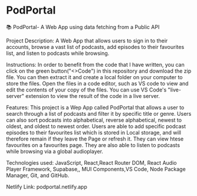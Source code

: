 # PodPortal
📚 PodPortal- A Web App using data fetching from a Public API

Project Description: A Web App that allows users to sign in to their accounts, browse a vast list of podcasts, add episodes to their favourites list, and listen to podcasts while browsing.

Instructions: In order to benefit from the code that I have written, you can click on the green button("<>Code") in this repository and download the zip file. You can then extract it and create a local folder on your computer to store the files. Open the files in a code editor, such as VS code to view and edit the contents of your copy of the files. You can use VS Code's "live-server" extension to view the result of the code in a live server.

Features: This project is a Wep App called PodPortal that allows a user to search through a list of podcasts and filter it by specific title or genre. Users can also sort podcasts into alphabetical, reverse alphabetical, newest to oldest, and oldest to newest order. Users are able to add specific podcast episodes to their favourites list which is stored in Local storage, and will therefore remain if they leave the Page or refresh it. They can view htese favourites on a favourites page. They are also able to listen to podcasts while browsing via a global audioplayer. 

Technologies used: JavaScript, React,React Router DOM, React Audio Player Framework, Supabase,, MUI Components,VS Code, Node Package Manager, Git, and GitHub.


Netlify Link: podportal.netlify.app

